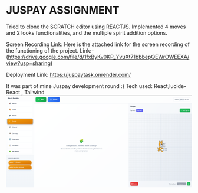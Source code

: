 # JUSPAY ASSIGNMENT
Tried to clone the SCRATCH editor using REACTJS. Implemented 4 moves and 2 looks functionalities, and the multiple spirit addition options.

Screen Recording Link:
Here is the attached link for the screen recording of the functioning of the project. Link:- (https://drive.google.com/file/d/1fxByKv0KP_YvuXt71bbbepQEWrOWEEXA/view?usp=sharing)

Deployment Link:
https://juspaytask.onrender.com/

It was part of  mine Juspay development round :)
Tech used: React,lucide-React , Tailwind
![Example](clone/public/example_shot.png)


